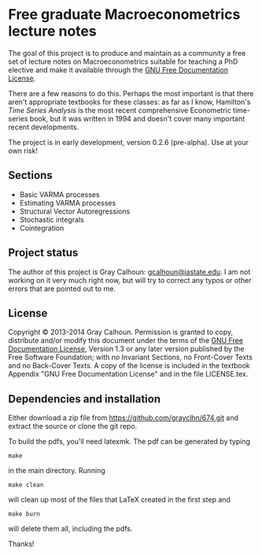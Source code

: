 Free graduate Macroeconometrics lecture notes
=============================================

The goal of this project is to produce and maintain as a community a
free set of lecture notes on Macroeconometrics suitable for teaching a
PhD elective and make it available through the [GNU Free Documentation
License][FDL].

There are a few reasons to do this. Perhaps the most important is that
there aren't appropriate textbooks for these classes: as far as I
know, Hamilton's *Time Series Analysis* is the most recent
comprehensive Econometric time-series book, but it was written in 1994
and doesn't cover many important recent developments.

The project is in early development, version 0.2.6 (pre-alpha).  Use
at your own risk!

Sections
--------

* Basic VARMA processes
* Estimating VARMA processes
* Structural Vector Autoregressions
* Stochastic integrals
* Cointegration

Project status
--------------

The author of this project is Gray Calhoun: <gcalhoun@iastate.edu>.  I
am not working on it very much right now, but will try to correct any
typos or other errors that are pointed out to me.

License
-------

Copyright © 2013-2014 Gray Calhoun. Permission is granted to copy,
distribute and/or modify this document under the terms of the [GNU
Free Documentation License][FDL], Version 1.3 or any later version
published by the Free Software Foundation; with no Invariant Sections,
no Front-Cover Texts and no Back-Cover Texts. A copy of the license is
included in the textbook Appendix "GNU Free Documentation License" and
in the file LICENSE.tex.

[FDL]: http://www.gnu.org/copyleft/fdl.html

Dependencies and installation
-----------------------------

Either download a zip file from <https://github.com/grayclhn/674.git>
and extract the source or clone the git repo.

To build the pdfs, you'll need latexmk. The pdf can be generated by
typing
```
make
```
in the main directory.  Running
```
make clean
```
will clean up most of the files that LaTeX created in the first step
and
```
make burn
```
will delete them all, including the pdfs.

Thanks!
